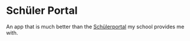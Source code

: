 # Schüler Portal

An app that is much better than the [Schülerportal](https://schueler.schule-infoportal.de) my school
provides me with.